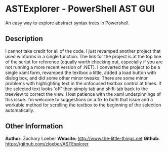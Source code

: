 # ASTExplorer - PowerShell AST GUI

An easy way to explore abstract syntax trees in Powershell.

## Description

I cannot take credit for all of the code. I just revamped another project that used winforms in a single function. The link for the project is at the top line of the script for reference (equally worth checking out, especially if you are not running a more recent version of .NET). I converted the project to be a single xaml form, revamped the textbox a little, added a load button with dialog box, and did some other minor tweaks. There are some minor problems with highlighting text in the unfocused textbox control at times. If the selected text looks 'off' then simply tab and shift-tab back to the treeview to correct the view. I lost patience with the xaml underpinnings of this issue. I'm welcome to suggestions on a fix to both that issue and a workable method for scrolling the textbox to the beginning of the selection automatically.

## Other Information

**Author:** Zachary Loeber
**Website:** http://www.the-little-things.net
**Github:** https://github.com/zloeber/ASTExplorer
